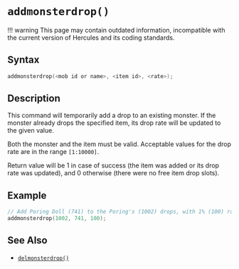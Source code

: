 # `addmonsterdrop()`

!!! warning
	This page may contain outdated information, incompatible with the current version of Hercules and its coding standards.

## Syntax

```c
addmonsterdrop(<mob id or name>, <item id>, <rate>);
```

## Description

This command will temporarily add a drop to an existing monster. If the
monster already drops the specified item, its drop rate will be updated to the
given value.

Both the monster and the item must be valid.  Acceptable values for the drop
rate are in the range `[1:10000]`.

Return value will be 1 in case of success (the item was added or its drop rate
was updated), and 0 otherwise (there were no free item drop slots).

## Example

```c
// Add Poring Doll (741) to the Poring's (1002) drops, with 1% (100) rate
addmonsterdrop(1002, 741, 100);
```

## See Also

- [`delmonsterdrop()`](delmonsterdrop.md)
